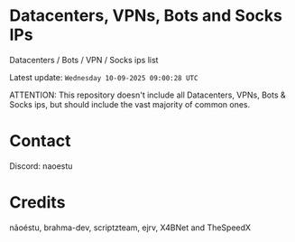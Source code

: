 # Datacenters, VPNs, Bots and Socks IPs
 
Datacenters / Bots / VPN / Socks ips list

Latest update: `Wednesday 10-09-2025 09:00:28 UTC` 

ATTENTION: This repository doesn't include all Datacenters, VPNs, Bots & Socks ips, 
but should include the vast majority of common ones.

# Contact
Discord: naoestu

# Credits
nãoéstu, brahma-dev, scriptzteam, ejrv, X4BNet and TheSpeedX
